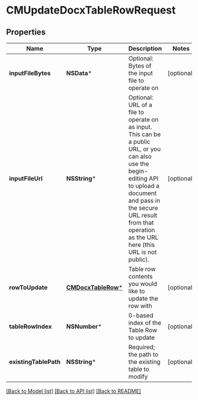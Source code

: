 # CMUpdateDocxTableRowRequest

## Properties
Name | Type | Description | Notes
------------ | ------------- | ------------- | -------------
**inputFileBytes** | **NSData*** | Optional: Bytes of the input file to operate on | [optional] 
**inputFileUrl** | **NSString*** | Optional: URL of a file to operate on as input.  This can be a public URL, or you can also use the begin-editing API to upload a document and pass in the secure URL result from that operation as the URL here (this URL is not public). | [optional] 
**rowToUpdate** | [**CMDocxTableRow***](CMDocxTableRow.md) | Table row contents you would like to update the row with | [optional] 
**tableRowIndex** | **NSNumber*** | 0-based index of the Table Row to update | [optional] 
**existingTablePath** | **NSString*** | Required; the path to the existing table to modify | [optional] 

[[Back to Model list]](../README.md#documentation-for-models) [[Back to API list]](../README.md#documentation-for-api-endpoints) [[Back to README]](../README.md)



